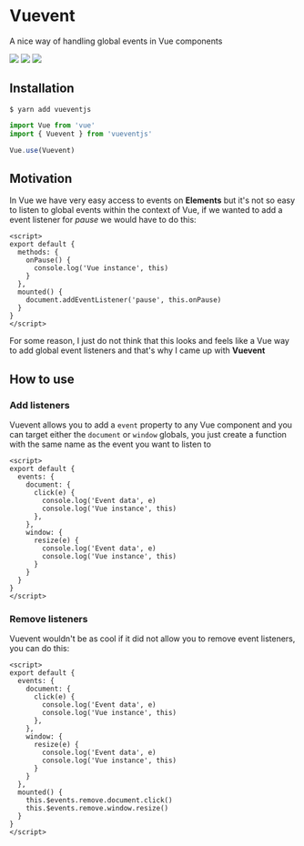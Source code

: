# Vuevent

A nice way of handling global events in Vue components

![](https://img.shields.io/npm/v/vueventjs)
![](https://img.shields.io/npm/dw/vueventjs)
![](https://shields.io/category/issue-tracking)

## Installation

```shell
$ yarn add vueventjs
```

```javascript
import Vue from 'vue'
import { Vuevent } from 'vueventjs'

Vue.use(Vuevent)
```

## Motivation

In Vue we have very easy access to events on **Elements** but it's not so easy to listen to global events within the context of Vue, if we wanted to add a event listener for *pause* we would have to do this:

```vue
<script>
export default {
  methods: {
    onPause() {
      console.log('Vue instance', this)
    }
  },
  mounted() {
    document.addEventListener('pause', this.onPause)
  }
}
</script>
```

For some reason, I just do not think that this looks and feels like a Vue way to add global event listeners and that's why I came up with **Vuevent**

## How to use

### Add listeners

Vuevent allows you to add a `event` property to any Vue component and you can target either the `document` or `window` globals, you just create a function with the same name as the event you want to listen to

```vue
<script>
export default {
  events: {
    document: {
      click(e) {
        console.log('Event data', e)
        console.log('Vue instance', this)
      },
    },
    window: {
      resize(e) {
        console.log('Event data', e)
        console.log('Vue instance', this)
      }
    }
  }
}
</script>
```

### Remove listeners

Vuevent wouldn't be as cool if it did not allow you to remove event listeners, you can do this:

```vue
<script>
export default {
  events: {
    document: {
      click(e) {
        console.log('Event data', e)
        console.log('Vue instance', this)
      },
    },
    window: {
      resize(e) {
        console.log('Event data', e)
        console.log('Vue instance', this)
      }
    }
  },
  mounted() {
    this.$events.remove.document.click()
    this.$events.remove.window.resize()
  }
}
</script>
```

